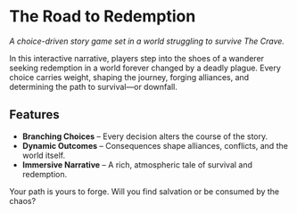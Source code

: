 # The Road to Redemption

*A choice-driven story game set in a world struggling to survive The Crave.*

In this interactive narrative, players step into the shoes of a wanderer seeking redemption in a world forever changed by a deadly plague. Every choice carries weight, shaping the journey, forging alliances, and determining the path to survival—or downfall.

## Features
- **Branching Choices** – Every decision alters the course of the story.
- **Dynamic Outcomes** – Consequences shape alliances, conflicts, and the world itself.
- **Immersive Narrative** – A rich, atmospheric tale of survival and redemption.

Your path is yours to forge. Will you find salvation or be consumed by the chaos?
